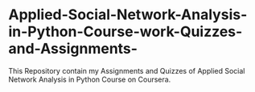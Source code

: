 # Applied-Social-Network-Analysis-in-Python-Course-work-Quizzes-and-Assignments-

This Repository contain my Assignments and Quizzes of Applied Social Network Analysis in Python Course on Coursera.

